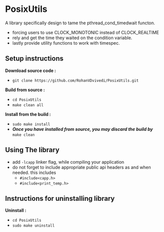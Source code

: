 # PosixUtils
A library specifically design to tame the pthread_cond_timedwait functon.
 * forcing users to use CLOCK_MONOTONIC instead of CLOCK_REALTIME
 * rely and get the time they waited on the condition variable.
 * lastly provide utility functions to work with timespec.

## Setup instructions

**Download source code :**
 * `git clone https://github.com/RohanVDvivedi/PosixUtils.git`

**Build from source :**
 * `cd PosixUtils`
 * `make clean all`

**Install from the build :**
 * `sudo make install`
 * ***Once you have installed from source, you may discard the build by*** `make clean`

## Using The library
 * add `-lcapp` linker flag, while compiling your application
 * do not forget to include appropriate public api headers as and when needed. this includes
   * `#include<capp.h>`
   * `#include<print_temp.h>`

## Instructions for uninstalling library

**Uninstall :**
 * `cd PosixUtils`
 * `sudo make uninstall`
